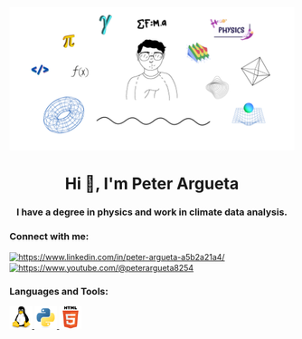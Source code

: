 <div id="header" align="center">
  <img src="picture.png" width="600"/>
</div>



<h1 align="center">Hi 👋, I'm Peter Argueta</h1>
<h3 align="center">I have a degree in physics and work in climate data analysis.</h3>

<h3 align="left">Connect with me:</h3>
<p align="left">
<a href="https://linkedin.com/in/peter-argueta-a5b2a21a4/" target="blank"><img align="center" src="https://raw.githubusercontent.com/rahuldkjain/github-profile-readme-generator/master/src/images/icons/Social/linked-in-alt.svg" alt="https://www.linkedin.com/in/peter-argueta-a5b2a21a4/" height="30" width="40" /></a>
<a href="https://www.youtube.com/@peterargueta8254" target="blank"><img align="center" src="https://raw.githubusercontent.com/rahuldkjain/github-profile-readme-generator/master/src/images/icons/Social/youtube.svg" alt="https://www.youtube.com/@peterargueta8254" height="30" width="40" /></a>
</p>

<h3 align="left">Languages and Tools:</h3>
<p align="left"> <a href="https://www.linux.org/" target="_blank" rel="noreferrer"> <img src="https://raw.githubusercontent.com/devicons/devicon/master/icons/linux/linux-original.svg" alt="linux" width="40" height="40"/> </a> <a href="https://www.python.org" target="_blank" rel="noreferrer"> <img src="https://raw.githubusercontent.com/devicons/devicon/master/icons/python/python-original.svg" alt="python" width="40" height="40"/> </a> 
<a href="https://www.w3.org/html/" target="_blank" rel="noreferrer"> <img src="https://raw.githubusercontent.com/devicons/devicon/master/icons/html5/html5-original-wordmark.svg" alt="html5" width="40" height="40"/> </a>
</p>

